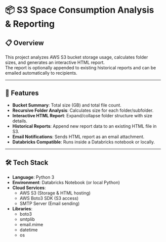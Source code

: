 # 📦 S3 Space Consumption Analysis & Reporting

## 📋 Overview
This project analyzes AWS S3 bucket storage usage, calculates folder sizes, and generates an interactive HTML report.  
The report is optionally appended to existing historical reports and can be emailed automatically to recipients.

---

## 🚀 Features
- **Bucket Summary**: Total size (GB) and total file count.
- **Recursive Folder Analysis**: Calculates size for each folder/subfolder.
- **Interactive HTML Report**: Expand/collapse folder structure with size details.
- **Historical Reports**: Append new report data to an existing HTML file in S3.
- **Email Notifications**: Sends HTML report as an email attachment.
- **Databricks Compatible**: Runs inside a Databricks notebook or locally.

---

## 🛠️ Tech Stack
- **Language**: Python 3
- **Environment**: Databricks Notebook (or local Python)
- **Cloud Services**:
  - AWS S3 (Storage & HTML hosting)
  - AWS Boto3 SDK (S3 access)
  - SMTP Server (Email sending)
- **Libraries**:
  - boto3
  - smtplib
  - email.mime
  - datetime
  - os

